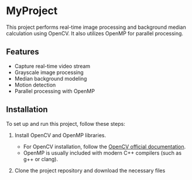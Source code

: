 # MyProject

This project performs real-time image processing and background median calculation using OpenCV. It also utilizes OpenMP for parallel processing.

## Features

- Capture real-time video stream
- Grayscale image processing
- Median background modeling
- Motion detection
- Parallel processing with OpenMP

## Installation

To set up and run this project, follow these steps:

1. Install OpenCV and OpenMP libraries.
   - For OpenCV installation, follow the [OpenCV official documentation](https://docs.opencv.org/master/d7/d9f/tutorial_linux_install.html).
   - OpenMP is usually included with modern C++ compilers (such as g++ or clang).

2. Clone the project repository and download the necessary files
